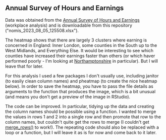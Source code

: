 ## Annual Survey of Hours and Earnings

Data was obtained from the [Annual Survey of Hours and Earnings](https://www.nomisweb.co.uk/query/select/getdatasetbytheme.asp?opt=3&theme=&subgrp=) (workplace analysis) and is downloadable from this repository ("nomis_2023_08_05_125508.xlsx").

The heatmap shows that there are largely 3 clusters where earning is concerned in England: Inner London, some counties in the South up to the West Midlands, and Everything Else. It would be interesting to see which counties have increased their earnings faster than others (or which haver performed poorly - I'm looking at [Northamptonshire](https://www.northantslive.news/news/northamptonshire-news/two-years-after-northamptonshire-county-4209584) in particular). But I will leave that for later.

For this analysis I used a few packages I don't usually use, including janitor (to easily clean column names) and pheatmap (to create the nice heatmap below). In order to save the heatmap, you have to pass the file details as arguments to the function that produces the image, which is a bit unusual (and means you don't get a preview of the image in RStudio).

The code can be improved. In particular, tidying up the data and creating the column names should be possible using a function. I wanted to merge the values in rows 1 and 2 into a single row and then promote that row to the column names, but couldn't quite get the rows to merge (I couldn't get [merge_rows()](https://search.r-project.org/CRAN/refmans/unpivotr/html/merge_cells.html) to work!). The repeating code should also be replaced with a loop or a function, but I will leave it as is for now and come back to it later.
